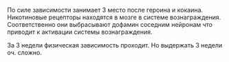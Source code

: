По силе зависимости занимает 3 место после героина и кокаина.
Никотиновые рецепторы находятся в мозге в системе вознаграждения. Соответственно они выбрасывают дофамин соседним нейронам что приводит к активации системы вознаграждения. 

За 3 недели физическая зависимость проходит. Но выдержать 3 недели оч. сложно.
